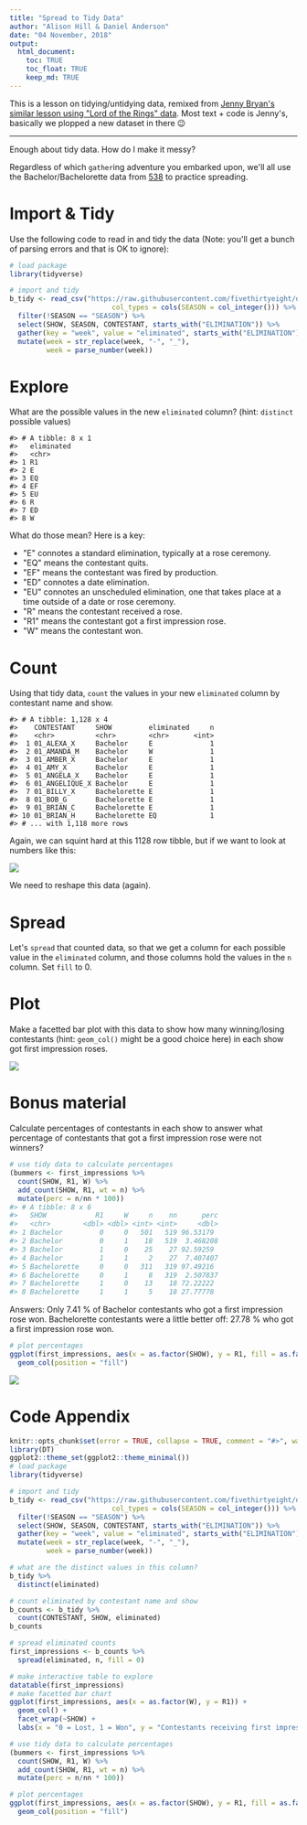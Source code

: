 ```yaml
---
title: "Spread to Tidy Data"
author: "Alison Hill & Daniel Anderson"
date: "04 November, 2018"
output:
  html_document:
    toc: TRUE
    toc_float: TRUE
    keep_md: TRUE
---
```


This is a lesson on tidying/untidying data, remixed from [Jenny Bryan's similar lesson using "Lord of the Rings" data](https://github.com/jennybc/lotr-tidy). Most text + code is Jenny's, basically we plopped a new dataset in there 😉

---



Enough about tidy data. How do I make it messy?

Regardless of which `gather`ing adventure you embarked upon, we'll all use the Bachelor/Bachelorette data from [538](https://github.com/fivethirtyeight/data/tree/master/bachelorette) to practice spreading.

# Import & Tidy

Use the following code to read in and tidy the data (Note: you'll get a bunch of parsing errors and that is OK to ignore):


```r
# load package
library(tidyverse)

# import and tidy
b_tidy <- read_csv("https://raw.githubusercontent.com/fivethirtyeight/data/master/bachelorette/bachelorette.csv",
                         col_types = cols(SEASON = col_integer())) %>% 
  filter(!SEASON == "SEASON") %>% 
  select(SHOW, SEASON, CONTESTANT, starts_with("ELIMINATION")) %>% 
  gather(key = "week", value = "eliminated", starts_with("ELIMINATION"), na.rm = TRUE) %>% 
  mutate(week = str_replace(week, "-", "_"),
         week = parse_number(week))
```

# Explore

What are the possible values in the new `eliminated` column? (hint: `distinct` possible values)


```
#> # A tibble: 8 x 1
#>   eliminated
#>   <chr>     
#> 1 R1        
#> 2 E         
#> 3 EQ        
#> 4 EF        
#> 5 EU        
#> 6 R         
#> 7 ED        
#> 8 W
```

What do those mean? Here is a key:

- "E" connotes a standard elimination, typically at a rose ceremony. 
- "EQ" means the contestant quits. 
- "EF" means the contestant was fired by production. 
- "ED" connotes a date elimination. 
- "EU" connotes an unscheduled elimination, one that takes place at a time outside of a date or rose ceremony.
- "R" means the contestant received a rose. 
- "R1" means the contestant got a first impression rose.
- "W" means the contestant won.



# Count 

Using that tidy data, `count` the values in your new `eliminated` column by contestant name and show.


```
#> # A tibble: 1,128 x 4
#>    CONTESTANT     SHOW         eliminated     n
#>    <chr>          <chr>        <chr>      <int>
#>  1 01_ALEXA_X     Bachelor     E              1
#>  2 01_AMANDA_M    Bachelor     W              1
#>  3 01_AMBER_X     Bachelor     E              1
#>  4 01_AMY_X       Bachelor     E              1
#>  5 01_ANGELA_X    Bachelor     E              1
#>  6 01_ANGELIQUE_X Bachelor     E              1
#>  7 01_BILLY_X     Bachelorette E              1
#>  8 01_BOB_G       Bachelorette E              1
#>  9 01_BRIAN_C     Bachelorette E              1
#> 10 01_BRIAN_H     Bachelorette EQ             1
#> # ... with 1,118 more rows
```

Again, we can squint hard at this 1128 row tibble, but if we want to look at numbers like this:

![](https://fivethirtyeight.com/wp-content/uploads/2017/07/koeze-hickey-bachelor-3-update.png)

We need to reshape this data (again).

# Spread

Let's `spread` that counted data, so that we get a column for each possible value in the `eliminated` column, and those columns hold the values in the `n` column. Set `fill` to 0.

<!--html_preserve--><div id="htmlwidget-a8e3a5cfc23e28276e48" style="width:100%;height:auto;" class="datatables html-widget"></div>
<script type="application/json" data-for="htmlwidget-a8e3a5cfc23e28276e48">{"x":{"filter":"none","data":[["1","2","3","4","5","6","7","8","9","10","11","12","13","14","15","16","17","18","19","20","21","22","23","24","25","26","27","28","29","30","31","32","33","34","35","36","37","38","39","40","41","42","43","44","45","46","47","48","49","50","51","52","53","54","55","56","57","58","59","60","61","62","63","64","65","66","67","68","69","70","71","72","73","74","75","76","77","78","79","80","81","82","83","84","85","86","87","88","89","90","91","92","93","94","95","96","97","98","99","100","101","102","103","104","105","106","107","108","109","110","111","112","113","114","115","116","117","118","119","120","121","122","123","124","125","126","127","128","129","130","131","132","133","134","135","136","137","138","139","140","141","142","143","144","145","146","147","148","149","150","151","152","153","154","155","156","157","158","159","160","161","162","163","164","165","166","167","168","169","170","171","172","173","174","175","176","177","178","179","180","181","182","183","184","185","186","187","188","189","190","191","192","193","194","195","196","197","198","199","200","201","202","203","204","205","206","207","208","209","210","211","212","213","214","215","216","217","218","219","220","221","222","223","224","225","226","227","228","229","230","231","232","233","234","235","236","237","238","239","240","241","242","243","244","245","246","247","248","249","250","251","252","253","254","255","256","257","258","259","260","261","262","263","264","265","266","267","268","269","270","271","272","273","274","275","276","277","278","279","280","281","282","283","284","285","286","287","288","289","290","291","292","293","294","295","296","297","298","299","300","301","302","303","304","305","306","307","308","309","310","311","312","313","314","315","316","317","318","319","320","321","322","323","324","325","326","327","328","329","330","331","332","333","334","335","336","337","338","339","340","341","342","343","344","345","346","347","348","349","350","351","352","353","354","355","356","357","358","359","360","361","362","363","364","365","366","367","368","369","370","371","372","373","374","375","376","377","378","379","380","381","382","383","384","385","386","387","388","389","390","391","392","393","394","395","396","397","398","399","400","401","402","403","404","405","406","407","408","409","410","411","412","413","414","415","416","417","418","419","420","421","422","423","424","425","426","427","428","429","430","431","432","433","434","435","436","437","438","439","440","441","442","443","444","445","446","447","448","449","450","451","452","453","454","455","456","457","458","459","460","461","462","463","464","465","466","467","468","469","470","471","472","473","474","475","476","477","478","479","480","481","482","483","484","485","486","487","488","489","490","491","492","493","494","495","496","497","498","499","500","501","502","503","504","505","506","507","508","509","510","511","512","513","514","515","516","517","518","519","520","521","522","523","524","525","526","527","528","529","530","531","532","533","534","535","536","537","538","539","540","541","542","543","544","545","546","547","548","549","550","551","552","553","554","555","556","557","558","559","560","561","562","563","564","565","566","567","568","569","570","571","572","573","574","575","576","577","578","579","580","581","582","583","584","585","586","587","588","589","590","591","592","593","594","595","596","597","598","599","600","601","602","603","604","605","606","607","608","609","610","611","612","613","614","615","616","617","618","619","620","621","622","623","624","625","626","627","628","629","630","631","632","633","634","635","636","637","638","639","640","641","642","643","644","645","646","647","648","649","650","651","652","653","654","655","656","657","658","659","660","661","662","663","664","665","666","667","668","669","670","671","672","673","674","675","676","677","678","679","680","681","682","683","684","685","686","687","688","689","690","691","692","693","694","695","696","697","698","699","700","701","702","703","704","705","706","707","708","709","710","711","712","713","714","715","716","717","718","719","720","721","722","723","724","725","726","727","728","729","730","731","732","733","734","735","736","737","738","739","740","741","742","743","744","745","746","747","748","749","750","751","752","753","754","755","756","757","758","759","760","761","762","763","764","765","766","767","768","769","770","771","772","773","774","775","776","777","778","779","780","781","782","783","784","785","786","787","788","789","790","791","792","793","794","795","796","797","798","799","800","801","802","803","804","805","806","807","808","809","810","811","812","813","814","815","816","817","818","819","820","821","822","823","824","825","826","827","828","829","830","831","832","833","834","835","836","837","838","839","840","841","842","843","844","845","846","847","848","849","850","851","852","853","854","855","856","857","858","859","860","861","862","863","864","865","866","867","868","869","870","871","872","873","874","875","876","877","878","879","880","881","882","883"],["01_ALEXA_X","01_AMANDA_M","01_AMBER_X","01_AMY_X","01_ANGELA_X","01_ANGELIQUE_X","01_BILLY_X","01_BOB_G","01_BRIAN_C","01_BRIAN_H","01_BRIAN_K","01_BRIAN_S","01_BROOK_X","01_CATHY_G","01_CHARLIE_M","01_CHRIS_X","01_CHRISTINA_X","01_DANIELA_X","01_DENISE_X","01_DUANE_X","01_ERIC_X","01_GREG_T","01_GREGG_H","01_JACK_X","01_JACKIE_X","01_JAMIE_B","01_JEFF_X","01_JILL_X","01_JOSH_X","01_KATIE_X","01_KIM_X","01_KRISTINA_X","01_LANEASE_A","01_LISA_X","01_MATT_X","01_MELISSA_X","01_MIKE_X","01_PAUL_X","01_PAULA_X","01_PETER_X","01_RACHEL_X","01_RHONDA_X","01_ROB_X","01_RUSS_X","01_RYAN_S","01_SHANNON_O","01_TINA_X","01_TRISTA_R","01_WAYNE_X","01_WENDI_X","02_AARON_X","02_AMBER_X","02_ANDY_C","02_ANGELA_X","02_ANINDITA_X","02_ANSELM_C","02_BRAD_X","02_BRIAN_X","02_BROOKE_S","02_CAMILLE_X","02_CARI_X","02_CHAD_X","02_CHRIS_X","02_CHRISTI_X","02_CHRISTY_X","02_CORY_H","02_DAMON_X","02_DANA_X","02_ELIOT_X","02_ERIN_X","02_FATIMA_X","02_FRANCES_X","02_GWEN_G","02_HAROLD_H","02_HAYLEY_X","02_HEATHER_C","02_HEATHER_X","02_HELENE_E","02_IAN_M","02_JEFF_O","02_JUSTIN_X","02_KEITH_X","02_KYLA_X","02_LANNY_X","02_LIANGY_X","02_LORI_X","02_MARCUS_X","02_MATTHEW_H","02_MERILEE_X","02_RICK_X","02_ROBERT_X","02_RYAN_M","02_RYAN_R","02_SEAN_X","02_SHANNON_X","02_SUZANNE_X","02_TODD_X","02_TREVER_X","03_A.W.","03_AMBER_X","03_AMY_X","03_ANDREW","03_ANDY_L","03_ANGELA_X","03_ANN_MICHELLE_X","03_AUDREE_X","03_BEN_S","03_BROOKE_X","03_CHRIS_C","03_CHRIS_M","03_CHRISTINA_X","03_COLLIN_E","03_COURTNEY_X","03_CRISTINA_X","03_DAVID_V","03_ELIZABETH_X","03_ERIC_H","03_ERIC_T","03_FABRICE_L","03_GINNY_X","03_HEATHER_X","03_JASON_I","03_JEN_X","03_JENNIFER_X","03_JERRY_F","03_JOHN PAUL_M","03_JOSH_C","03_KEITH","03_KERRI_X","03_KEVIN","03_KIRSTEN_X","03_KRISTEN_X","03_LIZ_X","03_MARK","03_MATT_L","03_MATT_M","03_MICHAEL_F","03_RACHEL_X","03_RYAN_SH","03_RYAN_SM","03_SHANNON_X","03_STEPHANIE_X","03_STU_L","03_TIFFANY_X","03_TINA_X","03_WENDELL_J","04_Antoinette","04_BLAINE_T","04_BRIAN_T","04_BRIAN_W","04_Brooke","04_CHANDLER_F","04_Christine","04_CHRISTOPHER_B","04_Darla","04_DONATO_C","04_ERIC_P","04_Estella","04_FREDERICK_G","04_GRAHAM_B","04_GREGORY_M","04_Heather","04_JASON_M","04_JEFFREY_H","04_Jenn","04_Jenny","04_JEREMY_A","04_JESSE_C","04_JONATHAN_K","04_Julie","04_Karin","04_Kelly-Jo","04_Kristi","04_Lanah","04_Lauren","04_Lee-Ann","04_Leona","04_Lindsay","04_Lindsay_clippers","04_LUKE_H","04_Mary","04_Meredith","04_Misty","04_PATRICK_C","04_PATRICK_D","04_PAUL_B","04_RICHARD_M","04_ROBERT_F","04_RONALD_M","04_RYAN_H","04_Samentha","04_SEAN_R","04_Shea","04_Shelly","04_SPERO_S","04_Stacey","05_ADAM_D","05_AMBER_L","05_ANNECATHERINE_L","05_BRAD_S","05_BRIAN_D","05_BRIAN_V","05_BRYCE_H","05_CALEB_K","05_CELESTE_C","05_DAVID_G","05_DEBBIE_M","05_DESHAUN_W","05_DOLORES_F","05_ED_S","05_FRANCINE_J","05_GREG_B","05_HOLLY_R","05_JAKE_P","05_JEANMARIE_C","05_JENNY_M","05_JENNY_S","05_JESSE_K","05_JESSICA_B","05_JESSICA_H","05_JESSICA_K","05_JOHN_H","05_JOHN_P","05_JOSH_Y","05_JUAN_B","05_JULIE_D","05_JULIEN_H","05_KAREN_L","05_KATIE_G","05_KIPTYN_L","05_KRISTIN_C","05_KRISTY_R","05_KYLE_Y","05_MANDY_C","05_MANDY_J","05_MARK_H","05_MATHUE_J","05_MICHAEL_S","05_MIKE_S","05_RACHEL_C","05_REID_R","05_ROBBY_D","05_SASHA_P","05_SIMON_A","05_STEPHEN_R","05_SUZIE_W","05_TANNER_F","05_TANNER_P","05_TARA_H","05_TRISH_S","05_WES_H","06_Abby","06_Alma","06_Amanda","06_Amy","06_Andrea","06_Ashley","06_Carolyn","06_Cheresse","06_CHRIS_H","06_CHRIS_L","06_CHRIS_N","06_CRAIG_M","06_CRAIG_R","06_Cynthia","06_DEREK_X","06_DERRICK_S","06_Elizabeth","06_FRANK_N","06_Heather","06_HUNTER_W","06_JASON_W","06_JAY_R","06_Jayne","06_Jennifer","06_JESSE_B","06_JOHN_C","06_JOHN_N","06_JONATHAN_N","06_JUSTIN_R","06_KASEY_K","06_Kelley","06_Kerry","06_KIRK_D","06_Kristie","06_Kristin","06_Krysta","06_KYLE_H","06_Leina","06_Lisa","06_Mary","06_Melinda","06_Natalie","06_Nicole","06_PHIL_K","06_ROBERT_M","06_STEVE_K","06_Susie","06_Tanya","06_TY_B","06_TYLER_M","06_TYLER_V","06_Wende","07_AMES_B","07_Anitra","07_ANTHONY_S","07_BEN_C","07_BEN_F","07_BENTLEY_W","07_BLAKE_J","07_Brenda","07_Carrie","07_CHRIS_D","07_CHRIS_M","07_CONSTANTINE_T","07_Danushka","07_Debby","07_Emilie","07_FRANK_C","07_Geitan","07_Gina Marie","07_Heather","07_JEFF_M","07_Jenny","07_JON_E","07_JP_R","07_Kara","07_Katie","07_Kerry","07_Kimberly","07_Kindle","07_Krisily","07_Kristen","07_Kristina","07_Kristine","07_Kyshawn","07_LUCAS_D","07_MATT_C","07_Megan","07_MICHAEL_B","07_NICK_P","07_ROB_D","07_RYAN_M","07_RYAN_P","07_Sarah B.","07_Sarah W.","07_Siomara","07_STEPHEN_D","07_TIM_M","07_Valerie","07_WEST_L","07_WILLIAM_H","08_AARON_M","08_ALEJANDRO_V","08_ALESSANDRO_G","08_Ali_D","08_Allie_G","08_April","08_ARIE_L","08_BRENT_R","08_CHARLIE_G","08_CHRIS_B","08_Cole","08_Cortney","08_DAVID_H","08_DOUG_C","08_Elizabeth","08_JACKSON_L","08_Jaime","08_JEANPAUL_L","08_JEF_H","08_Jehan","08_Jennifer","08_JOE_G","08_JOHN_W","08_KALON_M","08_Kathy","08_Kristen","08_Kyle","08_KYLE_D","08_LERONE_A","08_Lisa","08_Liza","08_MICHAEL_N","08_Moana","08_NATHAN_B","08_Princess","08_RANDY_W","08_RYAN_B","08_Sara_H","08_Sarah_B","08_Sarah_S","08_SEAN_L","08_Shiloh","08_Stephanie","08_STEVIE_A","08_Susan","08_Tara","08_TONY_P","08_TRAVIS_P","08_Venus","08_Yvonne","09_AGNESE_P","09_ANDREA_S","09_APRIL_J","09_BEN_S","09_BOWE_N","09_BRAD_M","09_BRANDON_A","09_BRIAN_J","09_BROOKS_F","09_BRYDEN_V","09_CARISSA_I","09_CHRIS_S","09_CLAUDIA_G","09_COSETTA_B","09_DAN_C","09_DESIREE_V","09_DIOGO_C","09_DREW_K","09_ELLEN_D","09_ELYSE_H","09_ERICA_R","09_GINA_C","09_HEATHER_S","09_JAMES_C","09_JAMI_M","09_JEANETTE_P","09_JENNIFER_W","09_JESSICA_H","09_JONATHAN_V","09_JUAN_G","09_KASEY_S","09_KIM_J","09_LARRY_B","09_LAURA_M","09_LISA_B","09_MERI_B","09_MICAH_X","09_MICHAEL_G","09_MIKE_X","09_MIKEY_T","09_NICK_M","09_NICK_R","09_RENEE_S","09_RITA_G","09_ROBERT_G","09_ROSELLA_F","09_SADIE_M","09_SARAH_S","09_TARA_D","09_WILL_R","09_ZACK_K","09_ZAK_W","10_ALEXIS_Y","10_AMANDA_H","10_AMBER_A","10_ANDREW_P","10_BEVIN_P","10_BLAKENEY_R","10_BRADLEY_W","10_BRETT_M","10_BRIAN_O","10_CANDICE_D","10_CARL_K","10_CATHERINE_W","10_CHRIS_S","10_CODY_S","10_CRAIG_M","10_DANIELLE_I","10_DANIELLE_V","10_DYLAN_P","10_EMIL_S","10_ERIC_H","10_ERIN_P","10_JACKIE_T","10_JASON_L","10_JEANETTE_A","10_JESSICA_D","10_JJ_O","10_JOSH_B","10_JOSH_M","10_KATE_B","10_LINDA_M","10_LINDSAY_S","10_MARCUS_G","10_MARQUEL_M","10_MIKE_C","10_NICK_S","10_NICK_V","10_NICOLE_C","10_PATRICK_J","10_PEYTON_W","10_RON_W","10_RUDIE_D","10_STEPHANIE_T","10_STEPHANIE_W","10_STEVEN_W","10_SUSAN_A","10_TASOS_H","10_TESSA_H","10_TIFFANY_F","10_TIFFANY_W","10_TINA_W","11_BEN_H","11_BEN_Z","11_BETTINA_B","11_BRADLEY_C","11_BRADY_T","11_CHRIS_S","11_CLINT_A","11_COREY_S","11_CORY_S","11_DANIEL_F","11_DAVID_X","11_DEANNA_P","11_ERIN_G","11_HILARY_R","11_IAN_T","11_JADE_B","11_JARED_H","11_JENNI_C","11_JESSICA_K","11_JJ_L","11_JOE_B","11_JONATHAN_H","11_JOSH_S","11_JOSHUA_A","11_JULI_G","11_JUSTIN_R","11_KIM_O","11_KRISTY_K","11_KUPAH_J","11_LINDSEY_H","11_LORI_L","11_MALLORY_S","11_MCCARTEN_D","11_MELISSA_B","11_MICHELE_L","11_MORGAN_B","11_NATALIE_V","11_NICK_V","11_REGINA_D","11_RYAN_B","11_RYAN_M","11_SARAH_N","11_SHAWN_B","11_SHAWN_E","11_SHEENA_S","11_SOLISA_S","11_STEPHY_K","11_SUSAN_S","11_TANNER_T","11_TAUNI_N","11_TONY_H","12_ALEX_W","12_ALI_Z","12_ALYSSA_G","12_AMANDA_P","12_AMANDA_R","12_AMY_R","12_ASHLEE_W","12_BRANDON_H","12_CARRI_P","12_CHAD_J","12_CHASE_M","12_CHELSEA_W","12_CHRISTIAN_B","12_COLEY_K","12_DANIEL_M","12_DENISE_H","12_DEREK_P","12_DEVON_A","12_ERIN_H","12_ERIN_S","12_EVAN_B","12_GRANT_K","12_HOLLY_D","12_JAKE_P","12_JAMES_F","12_JAMES_S","12_JAMES_T","12_JONATHAN_H","12_JORDAN_R","12_KELLY_D","12_KRISTINE_H","12_LESLEY_G","12_LUKE_P","12_MARSHANA_R","12_MICHELE_R","12_MICHELLE_P","12_NICK_B","12_NICK_S","12_NOELLE_D","12_PETER_M","12_REBECCA_L","12_ROBBY_H","12_ROBIN_C","12_SAL_D","12_SHAYNE_L","12_STACEY_E","12_TAMARA_S","12_TIFFANY_T","12_VINCENT_V","12_WELLS_A","12_WILL_H","13_ADAM_G","13_ALEX_B","13_ANN_L","13_ANTHONY_B","13_BLAKE_E","13_BLAKE_K","13_BRADY_E","13_BRYAN_A","13_BRYCE_P","13_DEAN_U","13_DEMARIO_J","13_DIGGY_M","13_DOMINIQUE_C","13_EMILY_H","13_ERIC_B","13_ERICA_D","13_FRED_J","13_GRANT_H","13_IGGY_R","13_JACK_S","13_JACKIE_H","13_JAMEY_K","13_JEDIDIAH_B","13_JILLIAN_H","13_JONATHAN_T","13_JOSIAH_G","13_JULIE_D","13_KARI_F","13_KENNY_L","13_KYLE_S","13_LAUREN_W","13_LEE_G","13_LISA_G","13_LUCAS_Y","13_MATT_M","13_MEGAN_P","13_MELISSA_R","13_MICHAEL_B","13_MILTON_L","13_MOHIT_S","13_MOLLY_M","13_NAOMI_C","13_NATALIE_G","13_NICOLE_M","13_NIKKI_K","13_PETER_K","13_RAQUEL_M","13_RENEE_S","13_ROB_H","13_SHANNON_B","13_SHARON_S","13_SHELBY_G","13_STACIA_M","13_STEPHANIE_H","13_TREASURE_M","13_WILL_G","14_ALI_F","14_ASHLEIGH_H","14_ASHLEY_E","14_CAITLYN_M","14_CHANNY_C","14_CORRIE_A","14_CRISTINA_M","14_ELIZABETH_KI","14_ELIZABETH_KR","14_ELLA_N","14_EMILY_H","14_GIA_A","14_JESSIE_S","14_KATHRYN_S","14_KIMBERLY_S","14_KIRSTEN_P","14_LEX_M","14_MICHELLE K","14_ROZLYN_P","14_SHEILA_L","14_STEPHANIE_M","14_TENLEY_M","14_TIANA_K","14_VALISHIA_S","14_VIENNA_G","15_ALLI_T","15_ASHLEU_H","15_ASHLEY_S","15_BRITNEE_X","15_BRITT_B","15_CHANTAL_O","15_CRISTY_C","15_EMILY_M","15_JACKIE_G","15_JESSICA_A","15_KELTIE_C","15_KILL_R","15_KIMBERLY_C","15_LACEY_G","15_LAUREN_M","15_LINDSAY_H","15_LISA_M","15_LISA_P","15_MADISON_G","15_MARISSA_M","15_MEGHAN_M","15_MELISSA_S","15_MICHELLE_M","15_RAICHHEL_G","15_REBECCA_X","15_RENEE_H","15_SARAH_L","15_SARAH_P","15_SHAWNTEL_N","15_STACEY_Q","16_AMBER_B","16_AMBER_T","16_ANNA_S","16_BLAKELEY_J","16_BRITTNEY_S","16_CASEY_S","16_COURTNEY_R","16_DIANNA_M","16_ELYSE_M","16_EMILY_O","16_ERIKA_U","16_HOLLY_J","16_JACLYN_S","16_JAMIE_O","16_JENNA_B","16_JENNIFER_F","16_KACIE_B","16_LINDZI_C","16_LYNDSIE_J","16_MONICA_S","16_NICKI_S","16_RACHEL_T","16_SAMANTHA_L","16_SHAWN_R","16_SHIRA_A","17_AMANDA_M","17_ASHLEE_F","17_ASHLEY_H","17_ASHLEY_P","17_BROOKE_B","17_CATHERINE_G","17_DANIELLA_M","17_DESIREE_H","17_DIANA_W","17_JACKIE_[","17_KACIE_B","17_KELLY_D","17_KERIANN_M","17_KRISTY_K","17_LACEY_L","17_LATIE_L","17_LAUREN_M","17_LESLEY_M","17_LESLIE_H","17_LINDSAY_Y","17_PAIGE_V","17_ROBYN_H","17_SARAH_H","17_SLEMA_A","17_TARYN_D","17_TIERRA_L","18_ALEXIS_M","18_ALLI_R","18_AMY_J","18_AMY_L","18_ANDI_D","18_ASHLEY_P","18_CASSANDRA_F","18_CHANTEL_F","18_CHELSIE_W","18_CHRISTINE_L","18_CHRISTY_H","18_CLARE_C","18_DANIELLE_R","18_ELISE_M","18_KAT_H","18_KELLY_T","18_KYLIE_L","18_LACY_F","18_LAUREN_H","18_LAUREN_S","18_LUCY_A","18_MAGGIE_G","18_NIKKI_F","18_RENEE_O","18_SHARLEEN_J","18_VALERIE_E","18_VICTORIA_L","19_ALISSA_G","19_AMANDA_G","19_AMBER_J","19_ASHLEY_I","19_ASHLEY_S","19_BECCA_T","19_BO_S","19_BRITT_N","19_BRITTANY_F","19_CARLY_W","19_JADE_R","19_JILIAN_A","19_JORDAN_B","19_JUELIA_K","19_KAITLYN_B","19_KARA_W","19_KELSEY_P","19_KIMBERLY_S","19_MACKENZIE_D","19_MEGAN_B","19_MICHELLE_D","19_NICOLE_M","19_NIKKI_D","19_REEGAN_C","19_SAMANTHA_S","19_TANDRA_S","19_TARA_E","19_TRACY_D","19_TRINA_S","19_WHITNEY_B","20_AMANDA_S","20_AMBER_J","20_BECCA_T","20_BREANNE_R","20_CAILA_Q","20_EMILY_F","20_HAYLEY_F","20_IZZY_G","20_JACKIE_D","20_JAMI_L","20_JENNIFER_S","20_JESSICA_M","20_JOJO_F","20_JUBILEE_S","20_LACE_M","20_LAURA_E","20_LAUREN_B","20_LAUREN_H","20_LAUREN_R","20_LB_B","20_LEAH_B","20_MAEGAN_M","20_MANDI_K","20_OLIVIA_C","20_RACHEL_T","20_SAMANTHA_P","20_SHUSHANNA_M","20_TIARA_S","21_ALEXIS_W","21_ANGELA_A","21_ASTRID_L","21_BRIANA_G","21_BRITTANY_F","21_CHRISTEN_W","21_CORRINE_O","21_DANIELLE_L","21_DANIELLE_M","21_DOMINIQUE_A","21_ELIZABETH_W","21_HAILEY_M","21_IDA_D","21_JAIMI_K","21_JASMINE_B","21_JASMINE_G","21_JOSEPHINE_T","21_KRISTINA_S","21_LACEY_M","21_LAUREN_H","21_LIZ_S","21_MICHELLE_R","21_OLIVIA_B","21_RACHEL_L","21_RAVEN_G","21_SARAH_V","21_SUSANNAH_M","21_TAYLOR_N","21_VANESSA_G","21_WHITNEY_F"],["Bachelor","Bachelor","Bachelor","Bachelor","Bachelor","Bachelor","Bachelorette","Bachelorette","Bachelorette","Bachelorette","Bachelorette","Bachelorette","Bachelorette","Bachelor","Bachelorette","Bachelorette","Bachelor","Bachelor","Bachelor","Bachelorette","Bachelorette","Bachelorette","Bachelorette","Bachelorette","Bachelor","Bachelorette","Bachelorette","Bachelor","Bachelorette","Bachelor","Bachelor","Bachelor","Bachelor","Bachelor","Bachelorette","Bachelor","Bachelorette","Bachelorette","Bachelor","Bachelorette","Bachelor","Bachelor","Bachelorette","Bachelorette","Bachelorette","Bachelor","Bachelor","Bachelor","Bachelorette","Bachelor","Bachelorette","Bachelor","Bachelorette","Bachelor","Bachelor","Bachelorette","Bachelorette","Bachelorette","Bachelor","Bachelor","Bachelor","Bachelorette","Bachelorette","Bachelor","Bachelor","Bachelorette","Bachelorette","Bachelor","Bachelorette","Bachelor","Bachelor","Bachelor","Bachelor","Bachelorette","Bachelor","Bachelor","Bachelor","Bachelor","Bachelorette","Bachelorette","Bachelorette","Bachelorette","Bachelor","Bachelorette","Bachelor","Bachelor","Bachelorette","Bachelorette","Bachelor","Bachelorette","Bachelorette","Bachelorette","Bachelorette","Bachelorette","Bachelor","Bachelor","Bachelorette","Bachelorette","Bachelorette","Bachelor","Bachelor","Bachelorette","Bachelorette","Bachelor","Bachelor","Bachelor","Bachelorette","Bachelor","Bachelorette","Bachelorette","Bachelor","Bachelorette","Bachelor","Bachelor","Bachelorette","Bachelor","Bachelorette","Bachelorette","Bachelorette","Bachelor","Bachelor","Bachelorette","Bachelor","Bachelor","Bachelorette","Bachelorette","Bachelorette","Bachelorette","Bachelor","Bachelorette","Bachelor","Bachelor","Bachelor","Bachelorette","Bachelorette","Bachelorette","Bachelorette","Bachelor","Bachelorette","Bachelorette","Bachelor","Bachelor","Bachelorette","Bachelor","Bachelor","Bachelorette","Bachelor","Bachelorette","Bachelorette","Bachelorette","Bachelor","Bachelorette","Bachelor","Bachelorette","Bachelor","Bachelorette","Bachelorette","Bachelor","Bachelorette","Bachelorette","Bachelorette","Bachelor","Bachelorette","Bachelorette","Bachelor","Bachelor","Bachelorette","Bachelorette","Bachelorette","Bachelor","Bachelor","Bachelor","Bachelor","Bachelor","Bachelor","Bachelor","Bachelor","Bachelor","Bachelor","Bachelorette","Bachelor","Bachelor","Bachelor","Bachelorette","Bachelorette","Bachelorette","Bachelorette","Bachelorette","Bachelorette","Bachelorette","Bachelor","Bachelorette","Bachelor","Bachelor","Bachelorette","Bachelor","Bachelorette","Bachelor","Bachelor","Bachelorette","Bachelorette","Bachelorette","Bachelorette","Bachelorette","Bachelor","Bachelorette","Bachelor","Bachelor","Bachelor","Bachelorette","Bachelor","Bachelorette","Bachelor","Bachelorette","Bachelor","Bachelor","Bachelor","Bachelorette","Bachelor","Bachelor","Bachelor","Bachelorette","Bachelorette","Bachelorette","Bachelorette","Bachelor","Bachelorette","Bachelor","Bachelor","Bachelorette","Bachelor","Bachelor","Bachelorette","Bachelor","Bachelor","Bachelorette","Bachelorette","Bachelorette","Bachelorette","Bachelor","Bachelorette","Bachelorette","Bachelorette","Bachelorette","Bachelorette","Bachelor","Bachelorette","Bachelorette","Bachelor","Bachelor","Bachelorette","Bachelor","Bachelor","Bachelor","Bachelor","Bachelor","Bachelor","Bachelor","Bachelor","Bachelorette","Bachelorette","Bachelorette","Bachelorette","Bachelorette","Bachelor","Bachelorette","Bachelorette","Bachelor","Bachelorette","Bachelor","Bachelorette","Bachelorette","Bachelorette","Bachelor","Bachelor","Bachelorette","Bachelorette","Bachelorette","Bachelorette","Bachelorette","Bachelorette","Bachelor","Bachelor","Bachelorette","Bachelor","Bachelor","Bachelor","Bachelorette","Bachelor","Bachelor","Bachelor","Bachelor","Bachelor","Bachelor","Bachelorette","Bachelorette","Bachelorette","Bachelor","Bachelor","Bachelorette","Bachelorette","Bachelorette","Bachelor","Bachelorette","Bachelor","Bachelorette","Bachelorette","Bachelorette","Bachelorette","Bachelorette","Bachelor","Bachelor","Bachelorette","Bachelorette","Bachelorette","Bachelor","Bachelor","Bachelor","Bachelorette","Bachelor","Bachelor","Bachelor","Bachelorette","Bachelor","Bachelorette","Bachelorette","Bachelor","Bachelor","Bachelor","Bachelor","Bachelor","Bachelor","Bachelor","Bachelor","Bachelor","Bachelor","Bachelorette","Bachelorette","Bachelor","Bachelorette","Bachelorette","Bachelorette","Bachelorette","Bachelorette","Bachelor","Bachelor","Bachelor","Bachelorette","Bachelorette","Bachelor","Bachelorette","Bachelorette","Bachelorette","Bachelorette","Bachelorette","Bachelor","Bachelor","Bachelor","Bachelorette","Bachelorette","Bachelorette","Bachelorette","Bachelor","Bachelor","Bachelorette","Bachelorette","Bachelor","Bachelorette","Bachelor","Bachelorette","Bachelorette","Bachelor","Bachelor","Bachelorette","Bachelorette","Bachelorette","Bachelor","Bachelor","Bachelor","Bachelorette","Bachelorette","Bachelor","Bachelor","Bachelorette","Bachelor","Bachelorette","Bachelor","Bachelorette","Bachelorette","Bachelor","Bachelor","Bachelor","Bachelorette","Bachelor","Bachelor","Bachelorette","Bachelor","Bachelor","Bachelorette","Bachelorette","Bachelor","Bachelor","Bachelor","Bachelor","Bachelor","Bachelorette","Bachelor","Bachelorette","Bachelorette","Bachelorette","Bachelorette","Bachelorette","Bachelor","Bachelorette","Bachelor","Bachelor","Bachelorette","Bachelor","Bachelorette","Bachelorette","Bachelor","Bachelor","Bachelor","Bachelor","Bachelor","Bachelorette","Bachelor","Bachelor","Bachelor","Bachelor","Bachelorette","Bachelorette","Bachelorette","Bachelor","Bachelorette","Bachelor","Bachelor","Bachelor","Bachelorette","Bachelorette","Bachelorette","Bachelorette","Bachelorette","Bachelorette","Bachelor","Bachelor","Bachelorette","Bachelor","Bachelor","Bachelor","Bachelor","Bachelorette","Bachelorette","Bachelorette","Bachelor","Bachelor","Bachelor","Bachelorette","Bachelor","Bachelor","Bachelorette","Bachelorette","Bachelorette","Bachelor","Bachelorette","Bachelor","Bachelorette","Bachelorette","Bachelorette","Bachelor","Bachelor","Bachelorette","Bachelorette","Bachelorette","Bachelor","Bachelor","Bachelorette","Bachelor","Bachelor","Bachelorette","Bachelorette","Bachelorette","Bachelor","Bachelor","Bachelor","Bachelorette","Bachelorette","Bachelorette","Bachelorette","Bachelorette","Bachelor","Bachelorette","Bachelor","Bachelorette","Bachelorette","Bachelor","Bachelor","Bachelorette","Bachelor","Bachelorette","Bachelor","Bachelor","Bachelor","Bachelor","Bachelorette","Bachelorette","Bachelor","Bachelorette","Bachelorette","Bachelorette","Bachelorette","Bachelorette","Bachelorette","Bachelorette","Bachelorette","Bachelor","Bachelor","Bachelor","Bachelorette","Bachelor","Bachelorette","Bachelor","Bachelor","Bachelorette","Bachelorette","Bachelorette","Bachelorette","Bachelorette","Bachelor","Bachelorette","Bachelor","Bachelor","Bachelorette","Bachelor","Bachelor","Bachelor","Bachelor","Bachelor","Bachelor","Bachelor","Bachelor","Bachelorette","Bachelor","Bachelorette","Bachelorette","Bachelor","Bachelorette","Bachelorette","Bachelor","Bachelor","Bachelor","Bachelor","Bachelorette","Bachelor","Bachelorette","Bachelorette","Bachelorette","Bachelor","Bachelor","Bachelor","Bachelor","Bachelor","Bachelorette","Bachelor","Bachelorette","Bachelorette","Bachelor","Bachelorette","Bachelorette","Bachelorette","Bachelor","Bachelorette","Bachelor","Bachelor","Bachelor","Bachelorette","Bachelorette","Bachelor","Bachelorette","Bachelorette","Bachelorette","Bachelorette","Bachelorette","Bachelorette","Bachelor","Bachelor","Bachelor","Bachelorette","Bachelor","Bachelor","Bachelor","Bachelorette","Bachelorette","Bachelor","Bachelorette","Bachelor","Bachelorette","Bachelor","Bachelorette","Bachelor","Bachelor","Bachelor","Bachelor","Bachelorette","Bachelorette","Bachelorette","Bachelorette","Bachelorette","Bachelor","Bachelorette","Bachelorette","Bachelorette","Bachelorette","Bachelorette","Bachelorette","Bachelorette","Bachelorette","Bachelorette","Bachelor","Bachelor","Bachelorette","Bachelor","Bachelorette","Bachelorette","Bachelorette","Bachelorette","Bachelor","Bachelorette","Bachelorette","Bachelor","Bachelorette","Bachelorette","Bachelor","Bachelor","Bachelorette","Bachelorette","Bachelor","Bachelorette","Bachelor","Bachelorette","Bachelorette","Bachelor","Bachelor","Bachelorette","Bachelorette","Bachelorette","Bachelor","Bachelor","Bachelor","Bachelor","Bachelor","Bachelorette","Bachelor","Bachelor","Bachelorette","Bachelor","Bachelor","Bachelor","Bachelor","Bachelor","Bachelor","Bachelorette","Bachelor","Bachelor","Bachelor","Bachelor","Bachelor","Bachelor","Bachelor","Bachelor","Bachelor","Bachelor","Bachelor","Bachelor","Bachelor","Bachelor","Bachelor","Bachelor","Bachelor","Bachelor","Bachelor","Bachelor","Bachelor","Bachelor","Bachelor","Bachelor","Bachelor","Bachelor","Bachelor","Bachelor","Bachelor","Bachelor","Bachelor","Bachelor","Bachelor","Bachelor","Bachelor","Bachelor","Bachelor","Bachelor","Bachelor","Bachelor","Bachelor","Bachelor","Bachelor","Bachelor","Bachelor","Bachelor","Bachelor","Bachelor","Bachelor","Bachelor","Bachelor","Bachelor","Bachelor","Bachelor","Bachelor","Bachelor","Bachelor","Bachelor","Bachelor","Bachelor","Bachelor","Bachelor","Bachelor","Bachelor","Bachelor","Bachelor","Bachelor","Bachelor","Bachelor","Bachelor","Bachelor","Bachelor","Bachelor","Bachelor","Bachelor","Bachelor","Bachelor","Bachelor","Bachelor","Bachelor","Bachelor","Bachelor","Bachelor","Bachelor","Bachelor","Bachelor","Bachelor","Bachelor","Bachelor","Bachelor","Bachelor","Bachelor","Bachelor","Bachelor","Bachelor","Bachelor","Bachelor","Bachelor","Bachelor","Bachelor","Bachelor","Bachelor","Bachelor","Bachelor","Bachelor","Bachelor","Bachelor","Bachelor","Bachelor","Bachelor","Bachelor","Bachelor","Bachelor","Bachelor","Bachelor","Bachelor","Bachelor","Bachelor","Bachelor","Bachelor","Bachelor","Bachelor","Bachelor","Bachelor","Bachelor","Bachelor","Bachelor","Bachelor","Bachelor","Bachelor","Bachelor","Bachelor","Bachelor","Bachelor","Bachelor","Bachelor","Bachelor","Bachelor","Bachelor","Bachelor","Bachelor","Bachelor","Bachelor","Bachelor","Bachelor","Bachelor","Bachelor","Bachelor","Bachelor","Bachelor","Bachelor","Bachelor","Bachelor","Bachelor","Bachelor","Bachelor","Bachelor","Bachelor","Bachelor","Bachelor","Bachelor","Bachelor","Bachelor","Bachelor","Bachelor","Bachelor","Bachelor","Bachelor","Bachelor","Bachelor","Bachelor","Bachelor","Bachelor","Bachelor","Bachelor","Bachelor","Bachelor","Bachelor","Bachelor","Bachelor","Bachelor","Bachelor","Bachelor","Bachelor","Bachelor","Bachelor","Bachelor","Bachelor","Bachelor","Bachelor","Bachelor","Bachelor","Bachelor","Bachelor","Bachelor","Bachelor","Bachelor","Bachelor","Bachelor","Bachelor","Bachelor","Bachelor","Bachelor","Bachelor","Bachelor","Bachelor","Bachelor","Bachelor","Bachelor","Bachelor","Bachelor","Bachelor","Bachelor","Bachelor","Bachelor","Bachelor","Bachelor","Bachelor","Bachelor","Bachelor","Bachelor"],[1,0,1,1,1,1,1,1,1,0,1,1,1,1,1,1,1,1,1,1,1,1,1,1,1,1,1,1,1,1,1,1,1,1,1,1,1,1,1,1,1,1,1,1,0,1,1,1,1,1,1,1,1,1,0,1,1,1,1,1,1,1,1,1,1,1,1,1,1,2,1,0,1,1,1,1,1,0,0,1,1,1,1,1,1,1,1,1,1,1,1,1,1,1,1,1,1,1,1,1,2,1,1,1,1,1,1,1,1,1,0,1,1,2,1,1,1,1,0,1,1,1,0,1,0,1,1,1,1,1,1,1,1,1,1,1,1,1,1,1,1,1,1,1,2,1,1,1,1,1,1,1,1,1,1,1,1,0,0,1,1,1,1,1,1,1,1,0,1,1,1,1,1,1,1,1,1,1,0,1,1,1,1,1,1,1,0,0,1,1,1,1,1,1,1,1,1,1,1,1,1,1,1,1,1,1,1,1,1,0,1,1,1,1,1,1,1,1,0,1,1,1,1,1,1,1,1,1,1,1,1,1,1,1,1,1,1,1,0,1,1,0,0,1,1,1,1,1,1,1,1,1,1,1,1,1,1,1,1,1,0,1,1,1,1,1,1,1,0,1,0,1,1,1,1,1,1,1,1,0,0,1,1,1,1,1,1,1,0,1,0,1,1,1,1,0,1,1,1,1,1,1,1,1,1,1,0,1,0,1,0,1,1,1,0,1,0,1,1,1,1,0,1,1,1,0,0,0,1,1,1,0,1,0,1,1,1,1,0,1,1,1,1,0,0,1,1,1,0,1,1,0,1,1,0,1,1,1,0,1,1,1,1,1,1,0,1,1,1,1,0,1,0,0,1,0,1,0,1,1,1,1,1,1,1,0,1,1,0,1,1,0,1,1,1,1,1,1,0,0,1,1,1,1,1,0,1,0,1,0,0,0,1,0,1,1,1,1,1,0,1,1,0,1,1,1,0,1,0,1,0,1,1,1,1,1,1,1,1,1,1,1,1,1,1,1,1,1,1,1,1,1,1,1,1,1,1,1,1,1,1,1,1,1,1,1,0,0,1,1,1,1,1,0,1,1,1,1,1,1,1,0,1,1,1,1,1,1,1,0,1,1,0,0,1,1,1,1,1,1,0,1,1,1,1,1,1,1,0,0,0,1,1,1,1,1,1,1,0,0,1,1,1,0,0,1,1,1,1,1,1,1,0,1,1,1,1,1,0,1,1,1,1,1,0,1,0,1,1,1,1,1,1,1,0,0,1,1,1,1,1,1,1,1,0,0,1,1,1,1,1,0,1,1,1,1,1,0,1,1,1,1,1,0,1,1,1,1,1,1,1,1,1,1,1,1,1,1,1,0,1,1,1,1,0,1,0,1,1,1,1,1,1,0,1,1,0,1,1,1,1,1,0,1,1,0,1,1,1,1,1,1,1,1,0,1,1,0,0,1,0,1,0,1,1,1,1,1,0,1,0,1,1,1,1,1,1,1,1,1,1,0,1,1,1,1,1,1,1,1,1,0,1,0,1,0,1,1,1,0,0,1,1,1,1,1,0,0,1,0,1,0,1,1,0,1,1,1,1,1,1,1,1,1,1,0,1,1,1,1,1,1,1,1,1,1,1,1,1,1,0,0,0,0,1,0,1,1,1,1,1,1,1,1,1,1,1,1,1,0,1,1,1,1,1,1,1,0,1,1,1,0,1,1,1,1,1,0,1,1,0,1,1,1,0,1,1,0,1,1,1,1,0,1,0,1,1,1,1,1,1,1,1,1,1,1,1,1,1,1,0,1,0,1,0,1,1,1,0,1,1,1,1,1,1,1,0,1,1,1,1,0,1,1,0,1,1,1,1,1,1,1,1,1,0,1,1,1,1,0,0,0,1,1,1,1,1,1,0,0,1,0,1,1,0,0,1,1,0,1,1,1,1,1,1,1,1,1,1,1,0,0,0,1,1,1,1,1,0,1,0,1,1,0,1,1,1,1,1,1,0,0,0],[0,0,0,0,0,0,0,0,0,0,0,0,0,0,0,0,0,0,0,0,0,0,0,0,0,0,0,0,0,0,0,0,0,0,0,0,0,0,0,0,0,0,0,0,0,0,0,0,0,0,0,0,0,0,0,0,0,0,0,0,0,0,0,0,0,0,0,0,0,0,0,0,0,0,0,0,0,0,0,0,0,0,0,0,0,0,0,0,0,0,0,0,0,0,0,0,0,0,0,0,0,0,0,0,0,0,0,0,0,0,0,0,0,0,0,0,0,0,0,0,0,0,0,0,0,0,0,0,0,0,0,0,0,0,0,0,0,0,0,0,0,0,0,0,0,0,0,0,0,0,0,0,0,0,0,0,0,0,1,0,0,0,0,0,0,0,0,0,0,0,0,0,0,0,0,0,0,0,1,0,0,0,0,0,0,0,1,1,0,0,0,0,0,0,0,0,0,0,0,0,0,0,0,0,0,0,0,0,0,0,0,0,0,0,0,0,0,0,0,0,0,0,0,0,0,0,0,0,0,0,0,0,0,0,0,0,0,0,1,0,0,1,1,0,0,0,0,0,0,0,0,0,0,0,0,0,0,0,0,0,1,0,0,0,0,0,0,0,0,0,1,0,0,0,0,0,0,0,0,0,1,0,0,0,0,0,0,0,0,0,0,0,0,0,0,0,0,0,0,0,0,0,0,0,0,0,1,0,0,0,0,0,0,0,0,0,0,0,0,0,0,0,0,0,0,0,0,0,0,0,0,0,0,0,0,0,0,0,0,0,0,0,0,1,0,0,0,0,0,0,0,1,0,0,0,0,0,0,1,0,0,0,0,0,0,1,0,0,0,0,0,0,1,1,0,1,0,1,0,0,0,0,0,0,0,1,0,0,1,0,0,0,0,0,0,0,0,0,1,1,0,0,0,0,0,1,0,1,0,0,0,0,0,0,0,0,0,0,0,1,0,0,1,0,0,0,1,0,0,0,0,0,0,0,0,0,0,0,0,0,0,0,0,0,0,0,0,0,0,0,0,0,0,0,0,0,0,0,0,0,0,0,0,0,0,0,1,1,0,0,0,0,0,0,0,0,0,0,0,0,0,0,0,0,0,0,0,0,0,0,0,0,1,0,0,0,0,0,0,0,0,0,0,0,0,0,0,0,0,1,0,0,0,0,0,0,0,0,0,1,0,0,0,1,1,0,0,0,0,0,0,0,0,0,0,0,0,0,0,0,0,0,0,0,0,0,0,0,0,0,0,0,0,0,0,1,0,0,0,0,0,0,0,0,1,1,0,0,0,0,0,1,0,0,0,0,0,1,0,0,0,0,0,0,0,0,0,0,0,0,0,0,0,0,0,0,0,0,0,0,0,0,0,0,1,0,1,0,0,0,0,0,0,0,0,0,0,0,0,0,0,0,1,0,0,1,0,0,0,0,0,0,0,0,1,0,0,1,0,0,1,0,0,0,0,0,0,0,1,0,1,0,0,0,0,0,0,0,0,0,0,1,0,0,0,0,0,0,0,0,0,1,0,0,0,1,0,0,0,1,0,0,0,0,0,0,0,1,0,1,0,1,0,0,0,0,0,0,0,0,0,0,0,0,0,0,0,0,0,0,0,0,0,0,0,0,0,0,0,0,1,0,0,0,0,1,0,0,0,0,0,0,0,0,0,0,0,0,0,0,0,0,0,0,0,0,0,0,0,0,0,1,0,0,0,0,0,0,0,0,1,0,0,0,0,0,0,0,0,0,0,0,0,0,1,0,0,0,0,0,0,0,0,0,0,0,0,0,0,0,0,0,0,0,0,0,0,0,1,0,0,0,0,0,0,0,1,0,0,0,0,1,0,0,0,0,0,0,0,0,0,0,0,0,0,0,0,0,0,0,1,1,0,0,0,0,0,0,1,0,0,0,0,0,0,0,0,0,1,0,0,0,0,0,0,0,0,0,0,0,1,1,1,0,0,0,0,0,1,0,0,0,0,1,0,0,0,0,0,0,1,0,1],[0,0,0,0,0,0,0,0,0,0,0,0,0,0,0,0,0,0,0,0,0,0,0,0,0,0,0,0,0,0,0,0,0,0,0,0,0,0,0,0,0,0,0,0,0,0,0,0,0,0,0,0,0,0,0,0,0,0,0,0,0,0,0,0,0,0,0,0,0,0,0,0,0,0,0,0,0,0,0,0,0,0,0,0,0,0,0,0,0,0,0,0,0,0,0,0,0,0,0,0,0,0,0,0,0,0,0,0,0,0,0,0,0,0,0,0,0,0,0,0,0,0,0,0,0,0,0,0,0,0,0,0,0,0,0,0,0,0,0,0,0,0,0,0,0,0,0,0,0,0,0,0,0,0,0,0,0,0,0,0,0,0,0,0,0,0,0,0,0,0,0,0,0,0,0,0,0,0,0,0,0,0,0,0,0,0,0,0,0,0,0,0,0,0,0,0,0,0,0,0,0,0,0,0,0,0,0,0,0,0,0,0,0,0,0,0,0,0,0,0,0,0,0,0,0,0,0,0,0,0,0,0,0,0,0,0,0,0,0,0,0,0,0,0,0,0,0,0,0,0,0,0,0,0,0,0,0,0,0,0,0,0,0,0,0,0,0,0,1,0,0,0,0,0,0,0,0,0,0,1,0,0,0,0,0,0,0,0,0,0,0,0,0,0,0,0,0,0,0,0,0,0,0,0,0,0,0,0,0,0,0,0,0,0,0,0,0,0,0,0,0,0,0,0,0,0,0,0,0,0,0,0,0,0,0,0,0,0,0,0,0,0,0,0,0,0,0,0,0,0,0,0,0,0,0,0,0,0,0,0,0,0,0,0,0,0,0,0,0,0,0,0,0,0,0,0,0,0,0,0,0,0,0,0,0,0,0,0,0,0,0,0,0,0,0,0,0,0,0,0,0,0,0,0,0,0,0,0,0,1,0,0,0,0,0,0,0,0,0,0,0,0,0,0,0,0,0,0,0,0,0,0,0,0,0,0,0,0,0,0,0,0,0,0,0,0,0,0,0,0,0,0,0,0,0,0,0,0,0,0,0,0,0,0,0,0,0,0,0,0,0,0,0,0,0,0,0,0,0,0,0,0,0,0,0,0,0,0,0,0,0,0,0,0,0,0,0,0,0,0,0,0,0,0,0,0,0,0,0,0,0,0,0,0,0,0,0,0,0,0,0,0,0,0,0,0,0,0,0,0,0,0,0,0,0,0,0,0,0,0,0,0,0,0,1,0,0,0,0,0,0,0,0,0,0,0,0,0,0,0,0,0,0,0,0,0,0,0,0,0,0,0,0,0,0,0,0,0,0,0,0,0,0,0,0,0,0,0,0,0,0,0,0,0,0,0,0,0,0,0,0,0,0,0,0,0,0,0,0,0,0,0,0,0,0,0,0,0,0,0,0,0,0,0,0,0,0,0,0,0,0,0,0,0,0,0,0,0,0,0,0,0,0,0,0,0,0,0,0,0,0,0,0,0,0,0,0,0,0,0,0,0,0,0,0,0,0,0,0,0,0,0,0,0,0,0,0,0,0,0,1,0,0,0,0,0,0,0,0,0,0,0,0,0,0,0,0,0,0,0,0,0,0,0,0,0,0,0,0,0,0,0,0,0,0,0,0,0,0,0,0,0,1,0,0,0,0,0,0,0,0,0,0,0,0,0,0,0,0,0,0,0,0,0,0,0,0,0,0,0,0,0,0,0,0,0,0,0,0,0,0,0,0,0,0,0,0,0,0,0,0,0,0,0,0,0,0,0,0,0,0,0,0,0,0,0,0,0,0,0,0,0,0,0,0,0,0,0,0,0,0,0,0,0,0,0,0,0,0,0,0,0,0,0,0,0,0,0,0,0,0,0,0,0,0,0,0,0,0,0,0,0,0,0,0,0,0,0,0,0,0,0,0,0,0,0,0,0,0,0,0,0,0,0,0,0,0,0,0,0,0,0,0,0,0,0,0,0,0,0,0,0,0,0,0,0,0,0,0,0,0,0,0],[0,0,0,0,0,0,0,0,0,1,0,0,0,0,0,0,0,0,0,0,0,0,0,0,0,0,0,0,0,0,0,0,0,0,0,0,0,0,0,0,0,0,0,0,0,0,0,0,0,0,0,0,0,0,1,0,0,0,0,0,0,0,0,0,0,0,0,0,0,0,0,1,0,0,0,0,0,0,0,0,0,0,0,0,0,0,0,0,0,0,0,0,0,0,0,0,0,0,0,0,0,0,0,0,0,0,0,0,0,0,1,0,0,0,0,0,0,0,1,0,0,0,0,0,0,0,0,0,0,0,0,0,0,0,0,0,0,0,0,0,0,0,0,0,0,0,0,0,0,0,0,0,0,0,0,0,0,0,0,0,0,0,0,0,0,0,0,0,0,0,0,0,0,0,0,0,0,0,0,0,0,0,0,0,0,0,0,0,0,0,0,0,0,0,0,0,0,0,0,0,0,0,0,0,0,0,0,0,0,0,0,0,0,0,0,0,0,0,0,0,0,0,0,0,0,0,0,0,0,0,0,0,0,0,0,0,0,0,0,0,0,0,0,0,0,0,0,0,0,0,0,0,0,0,0,0,0,0,0,0,0,0,0,0,0,0,0,0,0,0,0,0,0,0,0,0,0,0,0,0,0,0,0,0,0,0,0,0,1,0,0,0,0,0,0,0,0,0,0,0,0,0,0,0,0,0,0,0,1,0,0,0,0,0,1,0,0,0,0,0,0,0,0,0,0,0,0,0,0,0,0,0,0,0,0,0,0,0,0,0,0,0,1,0,0,0,0,0,0,0,0,0,0,0,0,0,0,0,0,0,0,0,0,0,0,0,0,0,0,0,0,0,0,0,0,0,0,0,0,0,0,0,0,0,0,0,0,0,0,0,0,0,0,0,0,0,0,0,0,0,0,0,0,0,0,0,0,0,0,0,1,1,0,0,0,0,0,0,0,0,0,0,0,0,0,0,0,0,0,0,0,0,0,0,0,0,0,0,0,0,0,0,0,0,0,0,0,0,0,0,0,0,0,0,0,0,0,0,0,0,0,0,0,0,0,0,0,0,0,0,0,0,0,0,0,0,0,0,0,0,0,0,0,0,0,0,0,0,0,0,0,0,0,1,0,0,0,0,0,0,0,0,0,0,0,0,0,0,1,0,0,0,0,0,0,0,0,0,1,0,0,0,0,0,0,0,0,0,0,0,0,0,0,0,0,0,0,0,1,0,0,0,0,0,0,0,0,0,0,0,0,0,0,0,1,0,0,0,0,0,0,0,0,0,0,0,0,0,0,0,0,0,0,0,0,0,0,0,0,0,0,0,0,0,0,0,0,0,0,0,0,0,0,0,0,0,0,0,0,0,0,0,0,0,0,0,0,0,0,0,0,0,0,0,0,0,0,0,0,0,0,0,0,0,0,0,0,0,0,0,0,0,0,0,0,0,0,0,1,0,0,0,0,0,0,0,0,0,0,0,0,0,0,0,0,0,0,0,0,0,0,0,0,0,0,0,0,0,0,0,0,0,0,1,0,0,0,0,0,0,0,0,0,0,0,0,0,0,0,0,0,0,0,0,0,0,0,0,0,0,0,0,0,0,0,1,0,0,0,0,0,0,0,0,0,0,0,0,0,0,0,1,0,0,0,0,0,0,0,0,0,0,0,0,0,0,0,0,0,1,0,0,0,0,0,0,0,0,0,0,0,0,0,0,0,0,0,1,0,0,0,0,0,0,0,0,0,0,0,0,0,0,1,0,0,0,0,0,0,0,0,0,0,0,0,0,0,0,0,0,0,0,1,0,0,0,0,0,0,0,0,0,0,0,0,0,0,0,0,0,0,0,0,0,1,0,0,0,0,0,0,0,0,0,0,0,0,0,0,0,0,0,0,0,0,0,0,0,0,1,0,0,0,0,1,0,0,0,0,0,0,0,0,0,0,0,0,0,0,0,0,0,0,0,0,0,0,0,0,0,1,0,0,0,0,0,0,0,0,0,0,0,0],[0,0,0,0,0,0,0,0,0,0,0,0,0,0,0,0,0,0,0,0,0,0,0,0,0,0,0,0,0,0,0,0,0,0,0,0,0,0,0,0,0,0,0,0,0,0,0,0,0,0,0,0,0,0,0,0,0,0,0,0,0,0,0,0,0,0,0,0,0,0,0,0,0,0,0,0,0,0,0,0,0,0,0,0,0,0,0,0,0,0,0,0,0,0,0,0,0,0,0,0,0,0,0,0,0,0,0,0,0,0,0,0,0,0,0,0,0,0,0,0,0,0,0,0,0,0,0,0,0,0,0,0,0,0,0,0,0,0,0,0,0,0,0,0,0,0,0,0,0,0,0,0,0,0,0,0,0,0,0,0,0,0,0,0,0,0,0,0,0,0,0,0,0,0,0,0,0,0,0,0,0,0,0,0,0,0,0,0,0,0,0,0,0,0,0,0,0,0,0,0,0,0,0,0,0,0,0,0,0,0,0,0,0,0,0,0,0,0,0,0,0,0,0,0,0,0,0,0,0,0,0,0,0,0,0,0,0,0,0,0,0,0,0,0,0,0,0,0,0,0,0,0,0,0,0,0,0,0,0,0,0,0,0,0,0,0,0,0,0,0,0,0,0,0,0,0,0,0,0,0,0,0,0,0,0,0,0,0,0,0,0,0,0,0,0,0,0,0,0,0,0,0,0,0,0,0,0,0,0,0,1,0,0,0,0,0,1,0,0,0,0,1,0,0,0,0,1,1,0,0,0,1,0,1,0,0,0,0,1,0,0,0,0,0,0,0,0,0,1,0,0,0,0,0,1,0,0,0,0,0,0,0,0,0,0,0,0,0,0,0,0,0,0,0,0,0,0,0,0,0,0,0,0,0,0,0,0,0,0,0,0,0,0,0,0,0,0,0,0,0,0,0,0,0,0,0,0,0,0,0,0,0,0,0,0,0,0,0,0,0,0,0,0,0,0,0,0,0,0,0,1,0,0,0,0,0,0,0,0,0,0,0,0,0,0,0,0,0,0,0,0,0,0,0,0,0,0,0,0,0,0,0,0,0,0,0,0,0,0,0,0,0,0,1,0,0,0,0,0,0,0,0,0,0,0,0,0,0,0,1,0,0,0,0,0,0,0,0,0,0,0,0,0,0,0,0,0,0,0,0,1,0,0,0,0,0,0,0,0,0,0,0,0,0,0,0,0,0,0,0,0,0,1,0,0,0,0,0,0,0,0,0,0,0,0,0,0,0,0,0,0,0,0,0,0,0,0,0,0,0,0,0,0,0,0,0,0,0,0,0,0,0,0,0,0,0,0,0,0,0,0,0,0,0,0,0,0,0,0,0,0,0,0,0,0,0,0,0,0,0,0,0,0,0,0,0,0,0,0,0,0,0,0,0,0,0,1,0,0,0,0,0,0,0,0,0,0,0,0,0,0,0,0,0,0,0,0,0,0,0,0,0,0,0,0,0,0,0,0,0,0,0,0,0,0,0,0,0,0,0,0,0,0,0,0,0,0,0,0,0,0,0,0,0,0,0,0,0,0,0,0,0,0,0,0,0,0,0,0,0,0,0,0,0,0,0,0,0,0,0,0,0,0,0,0,0,0,0,0,0,0,0,0,0,0,0,0,0,0,0,0,0,0,0,0,0,0,0,0,0,0,0,0,0,0,0,0,0,0,0,0,0,0,0,0,0,0,0,0,0,0,0,0,0,0,0,0,0,0,0,0,0,0,0,1,0,0,1,0,0,0,0,0,0,0,0,0,0,0,0,0,0,0,0,0,0,0,0,0,0,0,0,0,0,1,0,0,0,0,0,0,0,0,0,0,0,0,0,0,0,0,0,0,0,0,0,0,0,0,0,0,0,0,0,0,0,0,0,0,1,0,0,0,0,0,0,0,0,0,0,0,0,0,0,0,1,0,0,0,0,0,0,0,0,0,0,0,0,0,0,0,0,0,0,0,0,0,0,0,0,0,0,0,0,0,0,0,0,0,0,0,0,0],[0,0,0,0,0,0,0,0,0,0,0,0,0,0,0,0,0,0,0,0,0,0,0,0,0,0,0,0,0,0,0,0,0,0,0,0,0,0,0,0,0,0,0,0,0,0,0,0,0,0,0,0,0,0,0,0,0,0,0,0,0,0,0,0,0,0,0,0,0,0,0,0,0,0,0,0,0,0,0,0,0,0,0,0,0,0,0,0,0,0,0,0,0,0,0,0,0,0,0,0,0,0,0,0,0,0,0,0,0,0,0,0,0,0,0,0,0,0,0,0,0,0,0,0,0,0,0,0,0,0,0,0,0,0,0,0,0,0,0,0,0,0,0,0,0,0,0,0,0,0,0,0,0,0,0,0,0,0,1,1,0,0,1,0,0,0,1,1,0,0,0,0,0,0,0,0,0,0,0,0,0,0,0,0,0,1,0,1,0,0,0,1,0,0,0,0,0,0,0,0,0,0,0,0,0,0,0,0,0,1,0,0,0,1,0,0,0,2,0,0,0,0,0,0,1,0,0,0,0,2,0,0,0,0,0,1,0,1,1,0,1,1,0,0,0,0,0,0,0,0,1,0,0,0,0,0,0,0,0,0,1,0,0,0,0,0,0,0,2,0,0,0,0,0,0,1,0,0,0,1,0,0,0,2,0,0,0,0,0,0,0,0,0,0,0,1,0,0,0,3,0,0,0,1,1,0,1,2,1,1,0,0,0,0,1,0,0,0,0,0,0,0,0,1,0,3,1,0,0,3,1,1,0,0,0,0,1,0,0,0,0,0,1,2,1,1,0,0,0,0,0,1,0,0,0,0,0,0,1,0,0,2,0,0,0,1,0,0,0,0,3,1,0,0,1,0,0,0,0,0,0,0,0,0,1,0,0,0,1,0,1,1,3,0,0,0,1,1,0,0,0,0,1,0,0,1,0,0,0,0,2,1,0,2,0,0,0,0,0,2,0,0,0,0,0,2,0,1,2,0,0,0,1,0,0,0,1,0,0,1,0,0,0,0,0,0,0,0,2,0,0,0,0,2,0,0,1,0,1,0,0,0,2,0,0,0,2,0,0,0,0,1,0,1,0,0,0,0,0,2,0,2,0,0,0,2,0,0,0,3,0,0,0,0,0,1,0,0,0,0,1,0,0,0,2,2,1,0,0,1,1,0,0,0,0,2,0,1,0,0,2,1,0,1,1,0,0,0,0,1,0,1,0,0,0,0,0,0,0,0,0,2,0,0,0,1,2,0,0,0,1,0,0,0,0,1,0,0,0,1,0,1,0,0,0,2,2,0,0,0,0,2,0,0,0,1,0,1,0,0,0,2,0,2,0,0,0,2,1,0,0,0,0,0,0,0,2,1,0,1,0,0,0,0,1,0,0,1,0,1,0,0,0,3,0,3,0,0,0,0,3,0,0,0,0,0,0,0,0,2,0,1,0,0,1,0,0,0,0,0,0,1,1,0,0,0,2,1,0,0,0,3,0,0,0,0,0,0,0,2,0,1,1,0,0,0,0,0,0,1,0,1,0,1,0,0,0,0,0,0,0,0,0,1,0,0,1,0,3,1,0,1,2,0,3,1,0,0,0,0,0,0,0,0,0,0,0,0,0,2,0,0,0,0,0,2,0,0,0,0,1,0,0,2,0,0,1,0,0,0,0,0,1,4,2,0,0,1,3,0,0,0,0,1,0,0,0,1,1,2,0,0,1,0,0,0,0,0,0,2,0,3,0,0,1,1,0,2,0,0,0,0,3,0,1,0,1,0,0,3,0,0,1,1,0,0,0,0,0,0,3,1,2,0,0,0,0,0,0,0,2,0,2,0,1,1,0,0,0,4,0,0,0,1,1,0,0,0,0,0,0,0,0,0,2,3,1,1,0,2,1,0,0,0,0,0,0,2,1,0,0,2,1,0,0,0,0,0,2,0,0,0,0,0,0,0,0,0,1,2,2,1,0,0,0,0,0,0,0,0,3,0,0,0,0,0,2,3,0,0,0,1,0],[0,0,0,0,0,0,0,0,0,0,0,0,0,0,0,0,0,0,0,0,0,0,0,0,0,0,0,0,0,0,0,0,0,0,0,0,0,0,0,0,0,0,0,0,0,0,0,0,0,0,0,0,0,0,0,0,0,0,0,0,0,0,0,0,0,0,0,0,0,0,0,0,0,0,0,0,0,0,0,0,0,0,0,0,0,0,0,0,0,0,0,0,0,0,0,0,0,0,0,0,0,0,0,0,0,0,0,0,0,0,0,0,0,0,0,0,0,0,0,0,0,0,0,0,0,0,0,1,0,0,0,0,0,0,0,0,0,0,0,0,0,0,0,0,0,0,0,0,0,0,0,0,0,0,0,0,0,0,0,0,0,0,0,0,0,0,1,1,0,0,0,0,0,0,0,0,0,0,0,0,0,0,0,0,0,0,1,0,0,0,0,0,0,0,0,0,0,0,0,0,0,0,0,0,0,1,0,0,0,0,0,0,0,0,0,0,0,0,0,0,0,0,0,0,0,0,0,0,0,0,0,0,0,0,0,0,0,0,0,0,0,0,0,0,0,0,0,0,0,1,0,0,0,0,0,0,0,0,0,0,0,0,0,0,0,0,0,0,0,0,0,0,0,0,0,0,0,0,0,0,0,0,0,0,0,0,0,0,0,0,0,0,0,0,0,1,0,0,0,0,0,0,0,0,0,0,0,0,0,0,0,0,0,0,0,0,0,0,0,0,0,0,0,0,0,0,0,0,1,0,0,0,0,0,0,0,0,0,0,0,0,0,0,1,0,1,0,0,0,0,0,0,0,0,0,0,0,0,0,0,0,0,0,0,0,1,0,0,0,0,0,0,0,0,0,0,0,0,0,0,0,0,0,0,0,0,0,0,0,0,0,0,0,0,0,0,0,0,0,0,0,0,0,0,0,1,0,0,0,0,0,1,0,0,0,0,0,0,0,1,0,0,0,0,0,0,0,0,0,0,0,0,0,0,0,0,1,0,0,1,0,0,1,0,0,0,0,0,0,0,0,0,0,1,0,0,0,0,0,0,0,0,0,0,0,0,0,0,0,0,0,0,0,0,0,0,0,0,0,0,0,0,0,0,0,0,0,0,0,1,0,0,0,0,0,1,0,0,0,0,0,0,0,0,0,0,0,0,0,0,0,0,0,0,0,0,0,0,0,0,0,1,0,0,0,0,0,0,0,0,0,0,0,0,0,0,0,0,0,0,0,0,0,0,0,0,1,0,0,0,0,0,0,0,0,0,0,0,0,1,0,0,0,0,0,0,0,0,0,0,0,0,0,0,0,0,0,0,0,0,0,0,0,1,0,0,0,0,0,0,0,0,0,0,0,0,0,0,0,0,0,0,0,0,0,0,0,0,0,0,0,0,0,1,0,0,0,0,0,0,0,0,0,0,0,0,0,0,0,0,0,0,0,0,0,0,0,0,0,0,0,0,0,0,0,0,0,0,0,0,1,0,0,0,0,0,0,0,0,0,0,0,0,0,0,0,0,0,0,0,0,0,0,0,0,0,0,0,0,0,0,0,0,1,0,0,0,0,0,1,0,0,0,0,0,0,0,0,0,0,0,0,0,0,0,0,0,0,0,0,0,0,0,0,0,0,0,0,0,0,0,0,0,0,0,0,0,0,0,0,0,0,0,0,1,0,0,0,0,0,0,0,0,1,0,0,1,1,0,1,1,1,0,0,0,0,0,1,0,0,1,0,0,1,1,1,0,1,0,0,0,0,0,0,0,0,0,0,0,0,0,0,0,0,0,0,0,0,0,0,0,0,1,0,0,0,0,0,0,0,0,0,1,0,0,0,0,0,0,0,0,0,0,0,0,0,0,0,0,0,0,0,0,0,0,0,0,0,0,0,0,0,0,0,0,0,0,0,0,0,0,0,0,0,0,0,0,0,1,0,0,0,0,0,0,0,0,0,0,0,0,0,0,0,0,0,0,0,0,0,0,0,0,0,0,0,0,0,0,0,0,1,0],[0,1,0,0,0,0,0,0,0,0,0,0,0,0,0,0,0,0,0,0,0,0,0,0,0,0,0,0,0,0,0,0,0,0,0,0,0,0,0,0,0,0,0,0,1,0,0,0,0,0,0,0,0,0,0,0,0,0,0,0,0,0,0,0,0,0,0,0,0,0,0,0,0,0,0,0,0,1,1,0,0,0,0,0,0,0,0,0,0,0,0,0,0,0,0,0,0,0,0,0,0,0,0,0,0,0,0,0,0,0,0,0,0,0,0,0,0,0,0,0,0,0,1,0,1,0,0,0,0,0,0,0,0,0,0,0,0,0,0,0,0,0,0,0,0,0,0,0,0,0,0,0,0,0,0,0,0,1,0,0,0,0,0,0,0,0,0,1,0,0,0,0,0,0,0,0,0,0,0,0,0,0,0,0,0,0,0,0,0,0,0,0,0,0,0,0,0,0,0,0,0,0,0,0,0,0,0,0,0,1,0,0,0,0,0,0,0,0,1,0,0,0,0,0,0,0,0,0,0,0,0,0,0,0,0,0,0,0,0,0,0,0,0,0,0,0,0,0,0,0,0,0,0,0,0,0,0,0,0,0,0,0,0,0,0,0,0,0,0,0,0,0,0,0,0,0,0,0,0,0,0,0,0,0,0,0,0,0,0,0,1,0,0,0,0,1,0,0,0,0,0,0,0,0,0,0,0,0,0,0,0,0,0,0,0,0,0,0,0,0,0,0,0,0,0,1,0,0,0,0,0,0,0,0,0,0,0,0,0,0,0,0,0,0,1,0,0,0,0,0,0,0,0,0,0,0,0,0,0,0,0,0,0,0,0,0,0,0,0,0,1,0,0,0,0,0,0,0,0,0,0,0,0,0,0,0,0,0,0,0,0,1,0,0,0,0,0,0,0,0,0,0,0,0,0,0,0,0,0,0,0,0,0,1,0,0,0,0,0,0,0,0,0,0,0,0,0,0,1,0,0,0,0,0,0,0,0,0,0,0,0,0,0,0,0,0,0,0,0,0,0,0,0,0,0,0,0,0,0,0,0,0,0,0,0,0,0,0,0,0,0,0,0,0,0,0,0,0,0,0,0,1,0,0,0,0,0,0,0,0,0,0,0,0,0,0,0,0,0,0,1,0,0,0,0,0,0,0,0,0,0,0,0,0,0,0,0,0,0,0,0,0,0,0,0,0,0,0,0,0,0,0,0,0,0,0,0,0,0,0,0,0,0,0,0,0,1,0,0,0,0,0,0,0,0,0,0,0,0,0,0,0,0,0,0,0,0,0,0,0,0,0,0,0,0,0,0,0,0,0,0,0,0,1,0,0,0,0,0,0,0,0,0,0,0,0,0,0,0,1,0,0,0,0,0,0,0,0,0,0,0,0,0,1,0,0,0,0,0,0,0,0,0,0,0,0,0,0,0,0,0,0,0,0,0,0,0,0,0,0,0,0,1,0,0,0,0,0,0,0,0,0,0,0,0,0,0,0,0,0,0,0,0,0,0,0,0,0,0,0,0,0,0,0,0,0,0,0,0,0,0,0,0,0,0,0,1,0,0,0,0,0,0,0,1,0,0,0,0,0,0,0,0,0,0,0,0,0,0,0,0,0,0,0,0,0,0,0,0,0,0,0,0,1,0,0,0,0,0,0,0,0,0,0,0,0,0,0,0,0,0,0,0,0,0,0,0,1,0,0,0,0,0,0,0,0,0,0,0,0,0,0,0,0,0,0,0,0,0,0,0,0,0,0,0,0,0,0,0,0,0,0,0,0,0,0,0,0,0,0,1,0,0,0,0,0,0,0,0,0,0,0,0,0,0,0,0,0,0,0,0,0,0,0,0,0,0,0,0,0,0,0,0,0,1,0,0,0,0,0,0,0,0,0,0,0,0,0,0,0,0,1,0,0,0,0,0,0,0,0,0,0,0,0,0,0,0,0,0,0,0,0,0,0,0,0,0,0,0,0,0,0,0,0,0,0,0,0,0,0,0,1,0]],"container":"<table class=\"display\">\n  <thead>\n    <tr>\n      <th> <\/th>\n      <th>CONTESTANT<\/th>\n      <th>SHOW<\/th>\n      <th>E<\/th>\n      <th>ED<\/th>\n      <th>EF<\/th>\n      <th>EQ<\/th>\n      <th>EU<\/th>\n      <th>R<\/th>\n      <th>R1<\/th>\n      <th>W<\/th>\n    <\/tr>\n  <\/thead>\n<\/table>","options":{"columnDefs":[{"className":"dt-right","targets":[3,4,5,6,7,8,9,10]},{"orderable":false,"targets":0}],"order":[],"autoWidth":false,"orderClasses":false}},"evals":[],"jsHooks":[]}</script><!--/html_preserve-->


# Plot


Make a facetted bar plot with this data to show how many winning/losing contestants (hint: `geom_col()` might be a good choice here) in each show got first impression roses.

![](03-spread_files/figure-html/unnamed-chunk-5-1.png)<!-- -->



# Bonus material

Calculate percentages of contestants in each show to answer what percentage of contestants that got a first impression rose were not winners?


```r
# use tidy data to calculate percentages
(bummers <- first_impressions %>% 
  count(SHOW, R1, W) %>% 
  add_count(SHOW, R1, wt = n) %>% 
  mutate(perc = n/nn * 100))
#> # A tibble: 8 x 6
#>   SHOW            R1     W     n    nn      perc
#>   <chr>        <dbl> <dbl> <int> <int>     <dbl>
#> 1 Bachelor         0     0   501   519 96.53179 
#> 2 Bachelor         0     1    18   519  3.468208
#> 3 Bachelor         1     0    25    27 92.59259 
#> 4 Bachelor         1     1     2    27  7.407407
#> 5 Bachelorette     0     0   311   319 97.49216 
#> 6 Bachelorette     0     1     8   319  2.507837
#> 7 Bachelorette     1     0    13    18 72.22222 
#> 8 Bachelorette     1     1     5    18 27.77778
```

Answers: Only 7.41 % of Bachelor contestants who got a first impression rose won. Bachelorette contestants were a little better off: 27.78 % who got a first impression rose won.


```r
# plot percentages
ggplot(first_impressions, aes(x = as.factor(SHOW), y = R1, fill = as.factor(W))) +
  geom_col(position = "fill")
```

![](03-spread_files/figure-html/unnamed-chunk-7-1.png)<!-- -->


# Code Appendix


```r
knitr::opts_chunk$set(error = TRUE, collapse = TRUE, comment = "#>", warning = FALSE, message = FALSE)
library(DT)
ggplot2::theme_set(ggplot2::theme_minimal())
# load package
library(tidyverse)

# import and tidy
b_tidy <- read_csv("https://raw.githubusercontent.com/fivethirtyeight/data/master/bachelorette/bachelorette.csv",
                         col_types = cols(SEASON = col_integer())) %>% 
  filter(!SEASON == "SEASON") %>% 
  select(SHOW, SEASON, CONTESTANT, starts_with("ELIMINATION")) %>% 
  gather(key = "week", value = "eliminated", starts_with("ELIMINATION"), na.rm = TRUE) %>% 
  mutate(week = str_replace(week, "-", "_"),
         week = parse_number(week))

# what are the distinct values in this column?
b_tidy %>% 
  distinct(eliminated)

# count eliminated by contestant name and show
b_counts <- b_tidy %>% 
  count(CONTESTANT, SHOW, eliminated)
b_counts

# spread eliminated counts
first_impressions <- b_counts %>% 
  spread(eliminated, n, fill = 0) 

# make interactive table to explore
datatable(first_impressions)
# make facetted bar chart
ggplot(first_impressions, aes(x = as.factor(W), y = R1)) +
  geom_col() +
  facet_wrap(~SHOW) +
  labs(x = "0 = Lost, 1 = Won", y = "Contestants receiving first impression roses")

# use tidy data to calculate percentages
(bummers <- first_impressions %>% 
  count(SHOW, R1, W) %>% 
  add_count(SHOW, R1, wt = n) %>% 
  mutate(perc = n/nn * 100))

# plot percentages
ggplot(first_impressions, aes(x = as.factor(SHOW), y = R1, fill = as.factor(W))) +
  geom_col(position = "fill")

```


